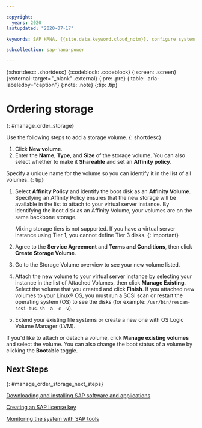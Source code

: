 ```yaml
---

copyright:
  years: 2020
lastupdated: "2020-07-17"

keywords: SAP HANA, {{site.data.keyword.cloud_notm}}, configure system, SAP HANA workload

subcollection: sap-hana-power

---
```


{:shortdesc: .shortdesc}
{:codeblock: .codeblock}
{:screen: .screen}
{:external: target="_blank" .external}
{:pre: .pre}
{:table: .aria-labeledby="caption"}
{:note: .note}
{:tip: .tip}

# Ordering storage
{: #manage_order_storage}

Use the following steps to add a storage volume.
{: shortdesc}

1. Click **New volume**.
2. Enter the **Name**, **Type**, and **Size** of the storage volume. You can also select whether to make it **Shareable** and set an **Affinity policy**.

  Specify a unique name for the volume so you can identify it in the list of all volumes.
  {: tip} 

1. Select **Affinity Policy** and identify the boot disk as an **Affinity Volume**. Specifying an Affinity Policy ensures that the new storage will be available in the list to attach to your virtual server instance. By identifying the boot disk as an Affinity Volume, your volumes are on the same backbone storage.

   Mixing storage tiers is not supported. If you have a virtual server instance using Tier 1, you cannot define Tier 3 disks.
   {: important}

2. Agree to the **Service Agreement** and **Terms and Conditions**, then click **Create Storage Volume**.
3. Go to the Storage Volume overview to see your new volume listed.
4. Attach the new volume to your virtual server instance by selecting your instance in the list of Attached Volumes, then click **Manage Existing**. Select the volume that you created and click **Finish**. If you attached new volumes to your Linux&reg; OS, you must run a SCSI scan or restart the operating system (OS) to see the disks (for example: `/usr/bin/rescan-scsi-bus.sh -a -c -v`).
1. Extend your existing file systems or create a new one with OS Logic Volume Manager (LVM).

If you'd like to attach or detach a volume, click **Manage existing volumes** and select the volume. You can also change the boot status of a volume by clicking the **Bootable** toggle.

## Next Steps
{: #manage_order_storage_next_steps}

[Downloading and installing SAP software and applications](/docs/sap-hana-power?topic=sap-hana-power-download_and_install)

[Creating an SAP license key](/docs/sap-hana-power?topic=sap-hana-power-create_key)

[Monitoring the system with SAP tools](/docs/sap-hana-power?topic=sap-hana-power-monitoring)